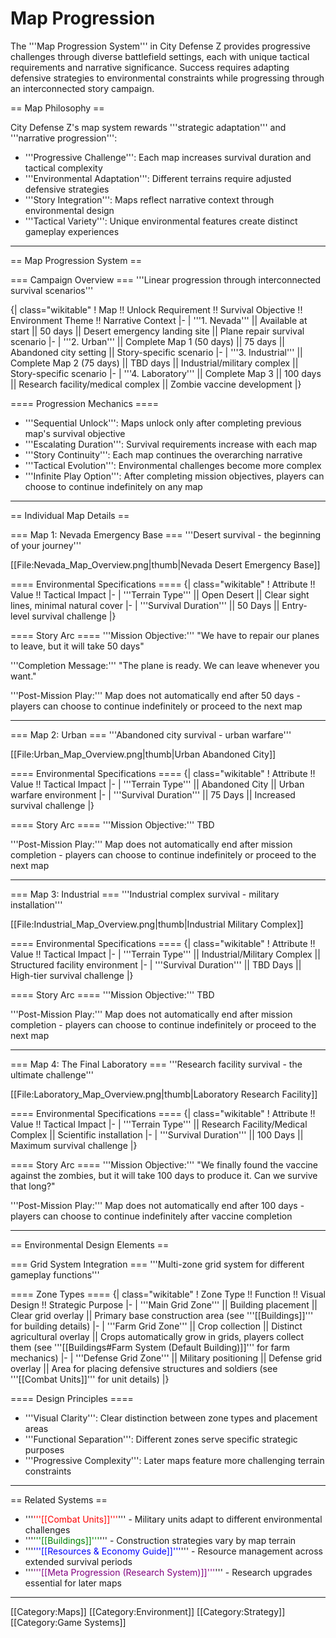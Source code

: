 # Map Progression

The '''Map Progression System''' in City Defense Z provides progressive challenges through diverse battlefield settings, each with unique tactical requirements and narrative significance. Success requires adapting defensive strategies to environmental constraints while progressing through an interconnected story campaign.

== Map Philosophy ==

City Defense Z's map system rewards '''strategic adaptation''' and '''narrative progression''':
* '''Progressive Challenge''': Each map increases survival duration and tactical complexity
* '''Environmental Adaptation''': Different terrains require adjusted defensive strategies
* '''Story Integration''': Maps reflect narrative context through environmental design
* '''Tactical Variety''': Unique environmental features create distinct gameplay experiences

----

== Map Progression System ==

=== Campaign Overview ===
'''Linear progression through interconnected survival scenarios'''

{| class="wikitable"
! Map !! Unlock Requirement !! Survival Objective !! Environment Theme !! Narrative Context
|-
| '''1. Nevada''' || Available at start || 50 days || Desert emergency landing site || Plane repair survival scenario
|-
| '''2. Urban''' || Complete Map 1 (50 days) || 75 days || Abandoned city setting || Story-specific scenario
|-
| '''3. Industrial''' || Complete Map 2 (75 days) || TBD days || Industrial/military complex || Story-specific scenario
|-
| '''4. Laboratory''' || Complete Map 3 || 100 days || Research facility/medical complex || Zombie vaccine development
|}

==== Progression Mechanics ====
* '''Sequential Unlock''': Maps unlock only after completing previous map's survival objective
* '''Escalating Duration''': Survival requirements increase with each map
* '''Story Continuity''': Each map continues the overarching narrative
* '''Tactical Evolution''': Environmental challenges become more complex
* '''Infinite Play Option''': After completing mission objectives, players can choose to continue indefinitely on any map

----

== Individual Map Details ==

=== Map 1: Nevada Emergency Base ===
'''Desert survival - the beginning of your journey'''

[[File:Nevada_Map_Overview.png|thumb|Nevada Desert Emergency Base]]

==== Environmental Specifications ====
{| class="wikitable"
! Attribute !! Value !! Tactical Impact
|-
| '''Terrain Type''' || Open Desert || Clear sight lines, minimal natural cover
|-
| '''Survival Duration''' || 50 Days || Entry-level survival challenge
|}

==== Story Arc ====
'''Mission Objective:''' "We have to repair our planes to leave, but it will take 50 days"

'''Completion Message:''' "The plane is ready. We can leave whenever you want."

'''Post-Mission Play:''' Map does not automatically end after 50 days - players can choose to continue indefinitely or proceed to the next map

----

=== Map 2: Urban ===
'''Abandoned city survival - urban warfare'''

[[File:Urban_Map_Overview.png|thumb|Urban Abandoned City]]

==== Environmental Specifications ====
{| class="wikitable"
! Attribute !! Value !! Tactical Impact
|-
| '''Terrain Type''' || Abandoned City || Urban warfare environment
|-
| '''Survival Duration''' || 75 Days || Increased survival challenge
|}

==== Story Arc ====
'''Mission Objective:''' TBD

'''Post-Mission Play:''' Map does not automatically end after mission completion - players can choose to continue indefinitely or proceed to the next map

----

=== Map 3: Industrial ===
'''Industrial complex survival - military installation'''

[[File:Industrial_Map_Overview.png|thumb|Industrial Military Complex]]

==== Environmental Specifications ====
{| class="wikitable"
! Attribute !! Value !! Tactical Impact
|-
| '''Terrain Type''' || Industrial/Military Complex || Structured facility environment
|-
| '''Survival Duration''' || TBD Days || High-tier survival challenge
|}

==== Story Arc ====
'''Mission Objective:''' TBD

'''Post-Mission Play:''' Map does not automatically end after mission completion - players can choose to continue indefinitely or proceed to the next map

----

=== Map 4: The Final Laboratory ===
'''Research facility survival - the ultimate challenge'''

[[File:Laboratory_Map_Overview.png|thumb|Laboratory Research Facility]]

==== Environmental Specifications ====
{| class="wikitable"
! Attribute !! Value !! Tactical Impact
|-
| '''Terrain Type''' || Research Facility/Medical Complex || Scientific installation
|-
| '''Survival Duration''' || 100 Days || Maximum survival challenge
|}

==== Story Arc ====
'''Mission Objective:''' "We finally found the vaccine against the zombies, but it will take 100 days to produce it. Can we survive that long?"

'''Post-Mission Play:''' Map does not automatically end after 100 days - players can choose to continue indefinitely after vaccine completion

----

== Environmental Design Elements ==

=== Grid System Integration ===
'''Multi-zone grid system for different gameplay functions'''

==== Zone Types ====
{| class="wikitable"
! Zone Type !! Function !! Visual Design !! Strategic Purpose
|-
| '''Main Grid Zone''' || Building placement || Clear grid overlay || Primary base construction area (see '''[[Buildings]]''' for building details)
|-
| '''Farm Grid Zone''' || Crop collection || Distinct agricultural overlay || Crops automatically grow in grids, players collect them (see '''[[Buildings#Farm System (Default Building)]]''' for farm mechanics)
|-
| '''Defense Grid Zone''' || Military positioning || Defense grid overlay || Area for placing defensive structures and soldiers (see '''[[Combat Units]]''' for unit details)
|}

==== Design Principles ====
* '''Visual Clarity''': Clear distinction between zone types and placement areas
* '''Functional Separation''': Different zones serve specific strategic purposes
* '''Progressive Complexity''': Later maps feature more challenging terrain constraints

----

== Related Systems ==

* '''<span style="color:red">'''[[Combat Units]]'''</span>''' - Military units adapt to different environmental challenges
* '''<span style="color:green">'''[[Buildings]]'''</span>''' - Construction strategies vary by map terrain
* '''<span style="color:blue">'''[[Resources & Economy Guide]]'''</span>''' - Resource management across extended survival periods
* '''<span style="color:purple">'''[[Meta Progression (Research System)]]'''</span>''' - Research upgrades essential for later maps

----

[[Category:Maps]]
[[Category:Environment]]
[[Category:Strategy]]
[[Category:Game Systems]] 